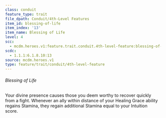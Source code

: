```yaml
---
class: conduit
feature_type: trait
file_dpath: Conduit/4th-Level Features
item_id: blessing-of-life
item_index: '13'
item_name: Blessing of Life
level: 4
scc:
  - mcdm.heroes.v1:feature.trait.conduit.4th-level-feature:blessing-of-life
scdc:
  - 1.1.1:6.1.8.10:13
source: mcdm.heroes.v1
type: feature/trait/conduit/4th-level-feature
---
```


###### Blessing of Life

Your divine presence causes those you deem worthy to recover quickly from a fight. Whenever an ally within distance of your Healing Grace ability regains Stamina, they regain additional Stamina equal to your Intuition score.
